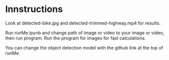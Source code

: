 # Innstructions
Look at detected-bike.jpg and detected-trimmed-highway.mp4 for results.

Run runMe.ipynb and change path of image or video to your image or video, then run program.
Run the program for images for fast calculations.

You can change the object detection model with the github link at the top of runMe.